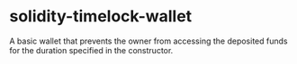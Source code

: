 # solidity-timelock-wallet

A basic wallet that prevents the owner from accessing the deposited funds for the duration specified in the constructor.
